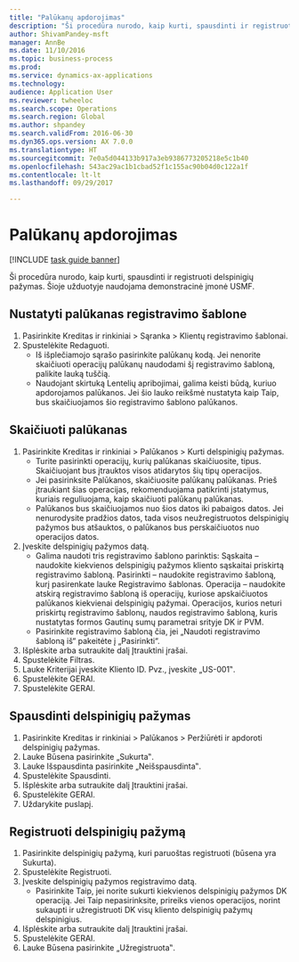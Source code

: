 ```yaml
--- 
title: "Palūkanų apdorojimas"
description: "Ši procedūra nurodo, kaip kurti, spausdinti ir registruoti delspinigių pažymas."
author: ShivamPandey-msft
manager: AnnBe
ms.date: 11/10/2016
ms.topic: business-process
ms.prod: 
ms.service: dynamics-ax-applications
ms.technology: 
audience: Application User
ms.reviewer: twheeloc
ms.search.scope: Operations
ms.search.region: Global
ms.author: shpandey
ms.search.validFrom: 2016-06-30
ms.dyn365.ops.version: AX 7.0.0
ms.translationtype: HT
ms.sourcegitcommit: 7e0a5d044133b917a3eb9386773205218e5c1b40
ms.openlocfilehash: 543ac29ac1b1cbad52f1c155ac90b04d0c122a1f
ms.contentlocale: lt-lt
ms.lasthandoff: 09/29/2017

---
```

# <a name="process-interest"></a>Palūkanų apdorojimas

[!INCLUDE [task guide banner](../../includes/task-guide-banner.md)]

Ši procedūra nurodo, kaip kurti, spausdinti ir registruoti delspinigių pažymas. Šioje užduotyje naudojama demonstracinė įmonė USMF.


## <a name="set-up-interest-on-the-posting-profile"></a>Nustatyti palūkanas registravimo šablone
1. Pasirinkite Kreditas ir rinkiniai > Sąranka > Klientų registravimo šablonai.
2. Spustelėkite Redaguoti.
    * Iš išplečiamojo sąrašo pasirinkite palūkanų kodą. Jei nenorite skaičiuoti operacijų palūkanų naudodami šį registravimo šabloną, palikite lauką tuščią.  
    * Naudojant skirtuką Lentelių apribojimai, galima keisti būdą, kuriuo apdorojamos palūkanos. Jei šio lauko reikšmė nustatyta kaip Taip, bus skaičiuojamos šio registravimo šablono palūkanos.  

## <a name="calculate-interest"></a>Skaičiuoti palūkanas
1. Pasirinkite Kreditas ir rinkiniai > Palūkanos > Kurti delspinigių pažymas.
    * Turite pasirinkti operacijų, kurių palūkanas skaičiuosite, tipus. Skaičiuojant bus įtrauktos visos atidarytos šių tipų operacijos.  
    * Jei pasirinksite Palūkanos, skaičiuosite palūkanų palūkanas. Prieš įtraukiant šias operacijas, rekomenduojama patikrinti įstatymus, kuriais reguliuojama, kaip skaičiuoti palūkanų palūkanas.  
    * Palūkanos bus skaičiuojamos nuo šios datos iki pabaigos datos. Jei nenurodysite pradžios datos, tada visos neužregistruotos delspinigių pažymos bus atšauktos, o palūkanos bus perskaičiuotos nuo operacijos datos.  
2. Įveskite delspinigių pažymos datą.
    * Galima naudoti tris registravimo šablono parinktis: Sąskaita – naudokite kiekvienos delspinigių pažymos kliento sąskaitai priskirtą registravimo šabloną.   Pasirinkti – naudokite registravimo šabloną, kurį pasirenkate lauke Registravimo šablonas.   Operacija – naudokite atskirą registravimo šabloną iš operacijų, kuriose apskaičiuotos palūkanos kiekvienai delspinigių pažymai. Operacijos, kurios neturi priskirtų registravimo šablonų, naudos registravimo šabloną, kuris nustatytas formos Gautinų sumų parametrai srityje DK ir PVM.  
    * Pasirinkite registravimo šabloną čia, jei „Naudoti registravimo šabloną iš“ pakeitėte į „Pasirinkti“.  
3. Išplėskite arba sutraukite dalį Įtrauktini įrašai.
4. Spustelėkite Filtras.
5. Lauke Kriterijai įveskite Kliento ID. Pvz., įveskite „US-001‟.
6. Spustelėkite GERAI.
7. Spustelėkite GERAI.

## <a name="print-interest-notes"></a>Spausdinti delspinigių pažymas
1. Pasirinkite Kreditas ir rinkiniai > Palūkanos > Peržiūrėti ir apdoroti delspinigių pažymas.
2. Lauke Būsena pasirinkite „Sukurta‟.
3. Lauke Išspausdinta pasirinkite „Neišspausdinta‟.
4. Spustelėkite Spausdinti.
5. Išplėskite arba sutraukite dalį Įtrauktini įrašai.
6. Spustelėkite GERAI.
7. Uždarykite puslapį.

## <a name="post-the-interest-note"></a>Registruoti delspinigių pažymą
1. Pasirinkite delspinigių pažymą, kuri paruoštas registruoti (būsena yra Sukurta).
2. Spustelėkite Registruoti.
3. Įveskite delspinigių pažymos registravimo datą.
    * Pasirinkite Taip, jei norite sukurti kiekvienos delspinigių pažymos DK operaciją.     Jei Taip nepasirinksite, prireiks vienos operacijos, norint sukaupti ir užregistruoti DK visų kliento delspinigių pažymų delspinigius.  
4. Išplėskite arba sutraukite dalį Įtrauktini įrašai.
5. Spustelėkite GERAI.
6. Lauke Būsena pasirinkite „Užregistruota‟.


